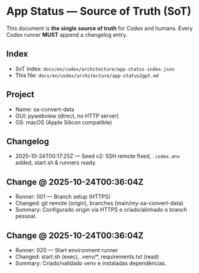 # App Status — Source of Truth (SoT)
This document is **the single source of truth** for Codex and humans.
Every Codex runner **MUST** append a changelog entry.

## Index
- SoT index: `docs/en/codex/architecture/app-status-index.json`
- This file: `docs/en/codex/architecture/app-status2gpt.md`

## Project
- Name: sa-convert-data
- GUI: pywebview (direct, no HTTP server)
- OS: macOS (Apple Silicon compatible)

## Changelog
- 2025-10-24T00:17:25Z — Seed v2: SSH remote fixed, `.codex.env` added, start.sh & runners ready.

## Change @ 2025-10-24T00:36:04Z
- Runner: 001 — Branch setup (HTTPS)
- Changed: git remote (origin), branches (main/my-sa-convert-data)
- Summary: Configurado origin via HTTPS e criado/alinhado o branch pessoal.

## Change @ 2025-10-24T00:36:04Z
- Runner: 020 — Start environment runner
- Changed: start.sh (exec), .venv/*, requirements.txt (read)
- Summary: Criado/validado venv e instaladas dependências.
